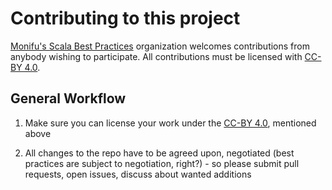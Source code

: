 # Contributing to this project

[Monifu's Scala Best Practices](https://github.com/monifu/scala-best-practices)
organization welcomes contributions from anybody wishing to
participate.  All contributions must be licensed with [CC-BY 4.0](https://creativecommons.org/licenses/by/4.0/).

## General Workflow

1. Make sure you can license your work under the [CC-BY 4.0](https://creativecommons.org/licenses/by/4.0/),
   mentioned above

2. All changes to the repo have to be agreed upon, negotiated (best practices are subject to negotiation, right?) - so
   please submit pull requests, open issues, discuss about wanted additions


